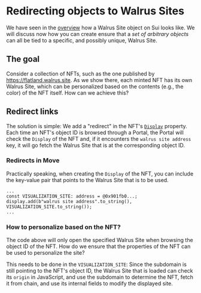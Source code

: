 # Redirecting objects to Walrus Sites

We have seen in the [overview](./overview.md) how a Walrus Site object on Sui looks like. We will
discuss now how you can create ensure that a *set of arbitrary objects* can all be tied to a
specific, and possibly unique, Walrus Site.

## The goal

Consider a collection of NFTs, such as the one published by <https://flatland.walrus.site>. As we
show there, each minted NFT has its own Walrus Site, which can be personalized based on the contents
(e.g., the color) of the NFT itself. How can we achieve this?

## Redirect links

The solution is simple: We add a "redirect" in the NFT's
[`Display`](https://docs.sui.io/standards/display#sui-utility-objects) property. Each time an NFT's
object ID is browsed through a Portal, the Portal will check the `Display` of the NFT and, if it
encounters the `walrus site address` key, it will go fetch the Walrus Site that is at the
corresponding object ID.

### Redirects in Move

Practically speaking, when creating the `Display` of the NFT, you can include the key-value pair
that points to the Walrus Site that is to be used.

``` move
...
const VISUALIZATION_SITE: address = @0x901fb0...;
display.add(b"walrus site address".to_string(), VISUALIZATION_SITE.to_string());
...
```

### How to personalize based on the NFT?

The code above will only open the specified Walrus Site when browsing the object ID of the NFT. How
do we ensure that the properties of the NFT can be used to personalize the site?

This needs to be done in the `VISUALIZATION_SITE`: Since the subdomain is still pointing to the
NFT's object ID, the Walrus Site that is loaded can check its `origin` in JavaScript, and use the
subdomain to determine the NFT, fetch it from chain, and use its internal fields to modify the
displayed site.

